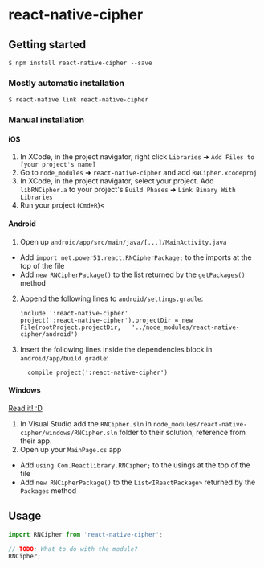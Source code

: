 
# react-native-cipher

## Getting started

`$ npm install react-native-cipher --save`

### Mostly automatic installation

`$ react-native link react-native-cipher`

### Manual installation


#### iOS

1. In XCode, in the project navigator, right click `Libraries` ➜ `Add Files to [your project's name]`
2. Go to `node_modules` ➜ `react-native-cipher` and add `RNCipher.xcodeproj`
3. In XCode, in the project navigator, select your project. Add `libRNCipher.a` to your project's `Build Phases` ➜ `Link Binary With Libraries`
4. Run your project (`Cmd+R`)<

#### Android

1. Open up `android/app/src/main/java/[...]/MainActivity.java`
  - Add `import net.power51.react.RNCipherPackage;` to the imports at the top of the file
  - Add `new RNCipherPackage()` to the list returned by the `getPackages()` method
2. Append the following lines to `android/settings.gradle`:
  	```
  	include ':react-native-cipher'
  	project(':react-native-cipher').projectDir = new File(rootProject.projectDir, 	'../node_modules/react-native-cipher/android')
  	```
3. Insert the following lines inside the dependencies block in `android/app/build.gradle`:
  	```
      compile project(':react-native-cipher')
  	```

#### Windows
[Read it! :D](https://github.com/ReactWindows/react-native)

1. In Visual Studio add the `RNCipher.sln` in `node_modules/react-native-cipher/windows/RNCipher.sln` folder to their solution, reference from their app.
2. Open up your `MainPage.cs` app
  - Add `using Com.Reactlibrary.RNCipher;` to the usings at the top of the file
  - Add `new RNCipherPackage()` to the `List<IReactPackage>` returned by the `Packages` method


## Usage
```javascript
import RNCipher from 'react-native-cipher';

// TODO: What to do with the module?
RNCipher;
```
  